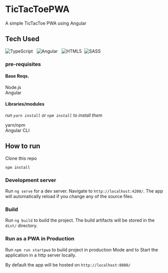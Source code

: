 # TicTacToePWA
A simple TicTacToe PWA using Angular

## Tech Used 
<img alt="TypeScript" src="https://img.shields.io/badge/typescript-%23007ACC.svg?style=for-the-badge&logo=typescript&logoColor=white"/> &nbsp;
<img alt="Angular" src="https://img.shields.io/badge/angular-%23DD0031.svg?style=for-the-badge&logo=angular&logoColor=white"/> &nbsp; 
<img alt="HTML5" src="https://img.shields.io/badge/html5-%23E34F26.svg?style=for-the-badge&logo=html5&logoColor=white"/>&nbsp; 
<img alt="SASS" src="https://img.shields.io/badge/SASS-hotpink.svg?style=for-the-badge&logo=SASS&logoColor=white"/>&nbsp; 

### pre-requisites
#### Base Reqs.
  Node.js  
  Angular 
  
#### Libraries/modules
 <em>run ```yarn install``` or ```npm install``` to install them  </em>  

  yarn/npm  
  Angular CLI  
  
    
  
## How to run
Clone this repo  

```
npm install
```
### Development server

Run `ng serve` for a dev server. Navigate to `http://localhost:4200/`. The app will automatically reload if you change any of the source files.

### Build

Run `ng build` to build the project. The build artifacts will be stored in the `dist/` directory.

### Run as a PWA in Production

Run `npm run startpwa` to build project in production Mode and to Start the application in a http server locally.

By default the app will be hosted on `http://localhost:8080/`
